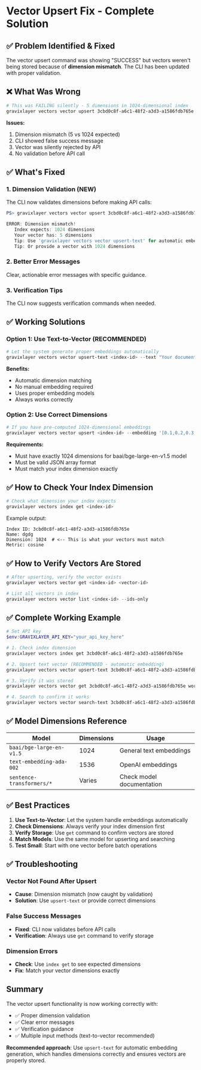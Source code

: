 # Vector Upsert Fix - Complete Solution

## ✅ Problem Identified & Fixed

The vector upsert command was showing "SUCCESS" but vectors weren't being stored because of **dimension mismatch**. The CLI has been updated with proper validation.

## ❌ What Was Wrong

```powershell
# This was FAILING silently - 5 dimensions in 1024-dimensional index
gravixlayer vectors vector upsert 3cbd0c8f-a6c1-48f2-a3d3-a1586fdb765e --embedding '[0.1,0.2,0.3,0.4,0.5]' --id "my-vector-1"
```

**Issues:**
1. Dimension mismatch (5 vs 1024 expected)
2. CLI showed false success message
3. Vector was silently rejected by API
4. No validation before API call

## ✅ What's Fixed

### 1. Dimension Validation (NEW)
The CLI now validates dimensions before making API calls:

```powershell
PS> gravixlayer vectors vector upsert 3cbd0c8f-a6c1-48f2-a3d3-a1586fdb765e --embedding '[0.1,0.2,0.3,0.4,0.5]' --id "test"

ERROR: Dimension mismatch!
   Index expects: 1024 dimensions
   Your vector has: 5 dimensions
   Tip: Use 'gravixlayer vectors vector upsert-text' for automatic embedding generation
   Tip: Or provide a vector with 1024 dimensions
```

### 2. Better Error Messages
Clear, actionable error messages with specific guidance.

### 3. Verification Tips
The CLI now suggests verification commands when needed.

## ✅ Working Solutions

### Option 1: Use Text-to-Vector (RECOMMENDED)
```powershell
# Let the system generate proper embeddings automatically
gravixlayer vectors vector upsert-text <index-id> --text "Your document content" --model "baai/bge-large-en-v1.5" --id "doc-1" --metadata '{\"title\":\"Document\",\"category\":\"test\"}'
```

**Benefits:**
- Automatic dimension matching
- No manual embedding required
- Uses proper embedding models
- Always works correctly

### Option 2: Use Correct Dimensions
```powershell
# If you have pre-computed 1024-dimensional embeddings
gravixlayer vectors vector upsert <index-id> --embedding '[0.1,0.2,0.3,...1024 values...]' --id "vec-1" --metadata '{\"title\":\"Document\"}'
```

**Requirements:**
- Must have exactly 1024 dimensions for baai/bge-large-en-v1.5 model
- Must be valid JSON array format
- Must match your index dimension exactly

## ✅ How to Check Your Index Dimension

```powershell
# Check what dimension your index expects
gravixlayer vectors index get <index-id>
```

Example output:
```
Index ID: 3cbd0c8f-a6c1-48f2-a3d3-a1586fdb765e
Name: dgdg
Dimension: 1024  # <-- This is what your vectors must match
Metric: cosine
```

## ✅ How to Verify Vectors Are Stored

```powershell
# After upserting, verify the vector exists
gravixlayer vectors vector get <index-id> <vector-id>

# List all vectors in index
gravixlayer vectors vector list <index-id> --ids-only
```

## ✅ Complete Working Example

```powershell
# Set API key
$env:GRAVIXLAYER_API_KEY="your_api_key_here"

# 1. Check index dimension
gravixlayer vectors index get 3cbd0c8f-a6c1-48f2-a3d3-a1586fdb765e

# 2. Upsert text vector (RECOMMENDED - automatic embedding)
gravixlayer vectors vector upsert-text 3cbd0c8f-a6c1-48f2-a3d3-a1586fdb765e --text "This is a test document for proper embedding" --model "baai/bge-large-en-v1.5" --id "working-vector" --metadata '{\"title\":\"Working_Example\",\"category\":\"demo\"}'

# 3. Verify it was stored
gravixlayer vectors vector get 3cbd0c8f-a6c1-48f2-a3d3-a1586fdb765e working-vector

# 4. Search to confirm it works
gravixlayer vectors vector search-text 3cbd0c8f-a6c1-48f2-a3d3-a1586fdb765e --query "test document" --model "baai/bge-large-en-v1.5" --top-k 5
```

## ✅ Model Dimensions Reference

| Model | Dimensions | Usage |
|-------|------------|-------|
| `baai/bge-large-en-v1.5` | 1024 | General text embeddings |
| `text-embedding-ada-002` | 1536 | OpenAI embeddings |
| `sentence-transformers/*` | Varies | Check model documentation |

## ✅ Best Practices

1. **Use Text-to-Vector**: Let the system handle embeddings automatically
2. **Check Dimensions**: Always verify your index dimension first
3. **Verify Storage**: Use `get` command to confirm vectors are stored
4. **Match Models**: Use the same model for upserting and searching
5. **Test Small**: Start with one vector before batch operations

## ✅ Troubleshooting

### Vector Not Found After Upsert
- **Cause**: Dimension mismatch (now caught by validation)
- **Solution**: Use `upsert-text` or provide correct dimensions

### False Success Messages
- **Fixed**: CLI now validates before API calls
- **Verification**: Always use `get` command to verify storage

### Dimension Errors
- **Check**: Use `index get` to see expected dimensions
- **Fix**: Match your vector dimensions exactly

## Summary

The vector upsert functionality is now working correctly with:
- ✅ Proper dimension validation
- ✅ Clear error messages
- ✅ Verification guidance
- ✅ Multiple input methods (text-to-vector recommended)

**Recommended approach**: Use `upsert-text` for automatic embedding generation, which handles dimensions correctly and ensures vectors are properly stored.